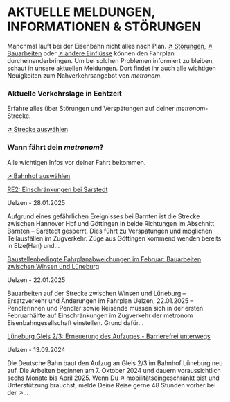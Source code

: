 AKTUELLE MELDUNGEN, INFORMATIONEN & STÖRUNGEN
==========

Manchmal läuft bei der Eisenbahn nicht alles nach Plan. [↗ Störungen](https://www.der-metronom.de/fahrplan/aktuelle-verkehrslage/), [↗ Bauarbeiten](https://www.der-metronom.de/fahrplan/baustellen-uebersicht/) oder [↗ andere Einflüsse](https://www.der-metronom.de/service/was-war-denn-da-los/) können den Fahrplan durcheinanderbringen. Um bei solchen Problemen informiert zu bleiben, schaut in unsere aktuellen Meldungen. Dort findet ihr auch alle wichtigen Neuigkeiten zum Nahverkehrsangebot von *metronom*.

### Aktuelle Verkehrslage in Echtzeit ###

Erfahre alles über Störungen und Verspätungen auf deiner *metronom*-Strecke.

[↗ Strecke auswählen](https://www.der-metronom.de/fahrplan/aktuelle-verkehrslage/)

### Wann fährt dein *metronom*? ###

Alle wichtigen Infos vor deiner Fahrt bekommen.

[↗ Bahnhof auswählen](https://www.der-metronom.de/fahrplan/wann-faehrt-mein-metronom/)

[RE2: Einschränkungen bei Sarstedt](https://www.der-metronom.de/aktuell/re2-einschraenkungen-bei-sarstedt/)

 Uelzen - 28.01.2025

Aufgrund eines gefährlichen Ereignisses bei Barnten ist die Strecke zwischen Hannover Hbf und Göttingen in beide Richtungen im Abschnitt Barnten – Sarstedt gesperrt.
Dies führt zu Verspätungen und möglichen Teilausfällen im Zugverkehr.
Züge aus Göttingen kommend wenden bereits in Elze(Han) und...

[Baustellenbedingte Fahrplanabweichungen im Februar: Bauarbeiten zwischen Winsen und Lüneburg](https://www.der-metronom.de/aktuell/baustellenbedingte-fahrplanabweichungen-im-februar-bauarbeiten-zwischen-winsen-und-lueneburg/)

 Uelzen - 22.01.2025

Bauarbeiten auf der Strecke zwischen Winsen und Lüneburg – Ersatzverkehr und Änderungen im Fahrplan
Uelzen, 22.01.2025 – Pendlerinnen und Pendler sowie Reisende müssen sich in der ersten Februarhälfte auf Einschränkungen im Zugverkehr der metronom Eisenbahngesellschaft einstellen. Grund dafür...

[Lüneburg Gleis 2/3: Erneuerung des Aufzuges - Barrierefrei unterwegs](https://www.der-metronom.de/aktuell/lueneburg-gleis-2-3-erneuerung-des-aufzuges-barrierefrei-unterwegs/)

 Uelzen - 13.09.2024

Die Deutsche Bahn baut den Aufzug an Gleis 2/3 im Bahnhof Lüneburg neu auf. Die Arbeiten beginnen am 7. Oktober 2024 und dauern voraussichtlich sechs Monate bis April 2025.
Wenn Du ↗ mobilitätseingeschränkt bist und Unterstützung brauchst, melde Deine Reise gerne 48 Stunden vorher bei der ↗...

